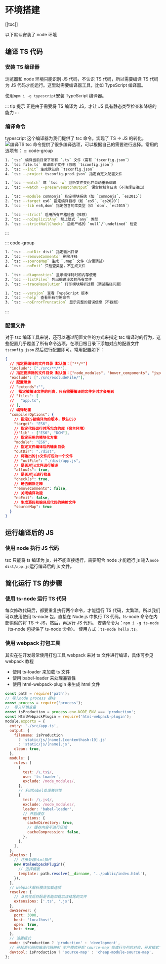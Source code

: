 # 环境搭建

[[toc]]

以下默认安装了 node 环境

## 编译 TS 代码

### 安装 TS 编译器

浏览器和 node 环境只能识别 JS 代码，不认识 TS 代码，所以需要编译 TS 代码为 JS 代码才能运行。这里就需要编译器工具，比如 TypeScript 编译器。

使用`npm i -g typescript`安装 TypeScript 编译器。

::: tip 提示
正是由于需要将 TS 编译为 JS，才让 JS 具有静态类型检查和降级的能力
:::

### 编译命令

typescript 这个编译器为我们提供了 tsc 命令，实现了 TS -> JS 的转化。
![编译TS](https://image-bucket-1307756649.cos.ap-chengdu.myqcloud.com/image/20250722115549159.png)
tsc 命令提供了很多编译选项，可以根据自己的需要进行选择。常用的选项有：
::: code-group

```bash [基础编译命令]
1. `tsc` 编译当前目录下所有 `.ts` 文件（需有 `tsconfig.json`）
2. `tsc file.ts` 编译单个文件（忽略 `tsconfig.json`）
3. `tsc --init` 生成默认的 `tsconfig.json`
4. `tsc --project tsconfig.prod.json` 指定自定义配置文件
```

```bash [监听模式]
1. `tsc --watch` 或 `tsc -w` 监听文件变化并自动重新编译
2. `tsc --watch --preserveWatchOutput` 保留控制台日志（不清理旧输出）
```

```bash [模块与目标环境]
1. `tsc --module commonjs` 指定模块系统（如 `commonjs`、`es2015`）
2. `tsc --target es6` 指定编译目标（如 `es5`、`es2020`）
3. `tsc --lib es6,dom` 指定包含的库类型（如 `dom`、`es2015`）
```

```bash [严格模式检查]
1. `tsc --strict` 启用所有严格检查（推荐）
2. `tsc --noImplicitAny` 禁止隐式 `any` 类型
3. `tsc --strictNullChecks` 启用严格的 `null`/`undefined` 检查
```

:::

::: code-group

```bash [输出控制]
1. `tsc --outDir dist` 指定输出目录
2. `tsc --removeComments` 删除注释
3. `tsc --sourceMap` 生成 `.map` 文件（方便调试）
4. `tsc --noEmit` 只检查类型，不生成文件
```

```bash [高级调试与分析]
1. `tsc --diagnostics` 显示编译耗时和内存使用
2. `tsc --listFiles` 列出编译涉及的所有文件
3. `tsc --traceResolution` 打印模块解析过程（调试路径问题）
```

```bash [其他实用命令]
1. `tsc --version` 查看 TypeScript 版本
2. `tsc --help` 查看所有可用命令
3. `tsc --noErrorTruncation` 显示完整的错误信息（不截断）
```

:::

### 配置文件

对于 tsc 编译工具来说，还可以通过配置文件的方式来指定 tsc 编译时的行为，这些配置几乎覆盖了所有命令选项。在项目根目录下添加对应的配置文件 `tsconfig.json` 然后进行配置即可。常用配置如下：

```json
{
  // 指定要编译的文件目录 默认值：["**/*"]
  "include": ["./src/**/*"],
  // 指定要排除的文件目录 默认值：["node_modules", "bower_components", "jspm_packages"]
  "exclude": ["./src/excludeFile/"],
  // 配置继承
  // "extends":"",
  //  指定被编译文件的列表，只有需要编译的文件少时才会用到
  // "files": [
  //   "app.ts",
  // ],
  // 编译配置
  "compilerOptions": {
    // 指定ES被编译为的版本，默认ES3
    "target": "ES6",
    // 指定代码运行时所包含的库（宿主环境）
    //"lib" : ["ES6", "DOM"],
    // 指定采用的模块化方案
    "module": "ES6",
    // 指定文件编译后的输出目录
    "outDir": "./dist",
    // 将输出的js文件打包为一个文件
    // "outFile": "./dist/app.js",
    // 是否对js文件进行编译
    "allowJs": true,
    // 是否对js进行检查
    "checkJs": true,
    // 是否删除注释
    "removeComments": false,
    // 关闭编译功能
    "noEmit": false,
    // 生成源码和编译后代码的映射文件
    "sourceMap": true
  }
}
```

## 运行编译后的 JS

### 使用 node 执行 JS 代码

tsc 只能将 ts 编译为 js，并不能直接运行，需要配合 node 才能运行 js
输入`node dist/app.js`运行编译后的 js 文件。

## 简化运行 TS 的步骤

### 使用 ts-node 运行 TS 代码

每次修改代码后，都要重复执行两个命令，才能运行 TS 代码，太繁琐。所以我们可以使用使用 ts-node 包，直接在 Node.js 中执行 TS 代码。ts-node 命令在内部偷偷的将 TS -> JS，然后，再运行 JS 代码。
安装命令为：`npm i -g ts-node`（ts-node 包提供了 ts-node 命令）。
使用方式：`ts-node hello.ts`。

### 使用 webpack 打包工具

其实在在开发最常使用打包工具 webpack 来对 ts 文件进行编译，具体可参见 webpack 教程

- 使用 ts-loader 来加载 ts 文件
- 使用 babel-loader 来处理兼容性
- 使用 html-webpack-plugin 来生成 html 文件

```js
const path = require('path');
// 导入node process 模块
const process = require('process');
//  导入环境变量
const isProduction = process.env.NODE_ENV === 'production';
const HtmlWebpackPlugin = require('html-webpack-plugin');
module.exports = {
  entry: './src/app.ts',
  output: {
    filename: isProduction
      ? 'static/js/[name].[contenthash:10].js'
      : 'static/js/[name].js',
    clean: true,
  },
  module: {
    rules: [
      {
        test: /\.ts$/,
        use: 'ts-loader',
        exclude: /node_modules/,
      },
      // 利用babel处理兼容性
      {
        test: /\.js$/,
        exclude: /node_modules/,
        loader: 'babel-loader',
        // 开启缓存
        options: {
          cacheDirectory: true,
          // 缓存内容不进行压缩
          cacheCompression: false,
        },
      },
    ],
  },
  plugins: [
    // 注册处理html插件
    new HtmlWebpackPlugin({
      // 选择模版
      template: path.resolve(__dirname, '../public/index.html'),
    }),
  ],
  // webpack解析模块加载选项
  resolve: {
    // 从前往后匹配是否能加载以该结尾的文件
    extensions: ['.ts', '.js'],
  },
  devServer: {
    port: 3000,
    host: 'localhost',
    open: true,
    hot: true,
  },
  // 设置模式
  mode: isProduction ? 'production' : 'development',
  // 开起源代码和编译代码映射 生产模式开启'source-map'完成行与列的对应，开发模式'cheap-module-source-map'仅仅行对应
  devtool: isProduction ? 'source-map' : 'cheap-module-source-map',
};
```
